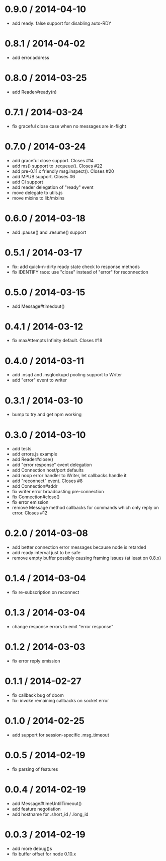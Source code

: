 
0.9.0 / 2014-04-10
==================

 * add ready: false support for disabling auto-RDY

0.8.1 / 2014-04-02
==================

 * add error.address

0.8.0 / 2014-03-25
==================

 * add Reader#ready(n)

0.7.1 / 2014-03-24
==================

 * fix graceful close case when no messages are in-flight

0.7.0 / 2014-03-24
==================

 * add graceful close support. Closes #14
 * add ms() support to .requeue(). Closes #22
 * add pre-0.11.x friendly msg.inspect(). Closes #20
 * add MPUB support. Closes #6
 * add CI support
 * add reader delegation of "ready" event
 * move delegate to utils.js
 * move mixins to lib/mixins

0.6.0 / 2014-03-18
==================

 * add .pause() and .resume() support

0.5.1 / 2014-03-17
==================

 * fix: add quick-n-dirty ready state check to response methods
 * fix IDENTIFY race: use "close" instead of "error" for reconnection

0.5.0 / 2014-03-15
==================

 * add Message#timedout()

0.4.1 / 2014-03-12
==================

 * fix maxAttempts Infinity default. Closes #18

0.4.0 / 2014-03-11
==================

 * add .nsqd and .nsqlookupd pooling support to Writer
 * add "error" event to writer

0.3.1 / 2014-03-10
==================

 * bump to try and get npm working

0.3.0 / 2014-03-10
==================

 * add tests
 * add errors.js example
 * add Reader#close()
 * add "error response" event delegation
 * add Connection host/port defaults
 * add noop error handler to Writer, let callbacks handle it
 * add "reconnect" event. Closes #8
 * add Connection#addr
 * fix writer error broadcasting pre-connection
 * fix Connection#close()
 * fix error emission
 * remove Message method callbacks for commands which only reply on error. Closes #12

0.2.0 / 2014-03-08
==================

 * add better connection error messages because node is retarded
 * add ready interval just to be safe
 * remove empty buffer possibly causing framing issues (at least on 0.8.x)

0.1.4 / 2014-03-04
==================

 * fix re-subscription on reconnect

0.1.3 / 2014-03-04
==================

 * change response errors to emit "error response"

0.1.2 / 2014-03-03
==================

 * fix error reply emission

0.1.1 / 2014-02-27
==================

 * fix callback bug of doom
 * fix: invoke remaining callbacks on socket error

0.1.0 / 2014-02-25
==================

 * add support for session-specific .msg_timeout

0.0.5 / 2014-02-19
==================

 * fix parsing of features

0.0.4 / 2014-02-19
==================

 * add Message#timeUntilTimeout()
 * add feature negotiation
 * add hostname for .short_id / .long_id

0.0.3 / 2014-02-19
==================

 * add more debug()s
 * fix buffer offset for node 0.10.x
